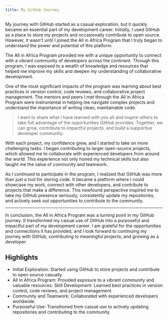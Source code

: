 ```yaml
---
title: My GitHub Journey
---
```


My journey with GitHub started as a casual exploration, but it quickly became an essential part of my development career. Initially, I used GitHub as a place to store my projects and occasionally contribute to open source. However, it wasn't until I joined the All in Africa Program that I truly began to understand the power and potential of this platform.

The All in Africa Program provided me with a unique opportunity to connect with a vibrant community of developers across the continent. Through this program, I was exposed to a wealth of knowledge and resources that helped me improve my skills and deepen my understanding of collaborative development.

One of the most significant impacts of the program was learning about best practices in version control, code reviews, and collaborative project management. The mentors and peers I met through the All in Africa Program were instrumental in helping me navigate complex projects and understand the importance of writing clean, maintainable code.

> I want to share what I have learned with you all and inspire others to take full advantage of the opportunities GitHub provides. Together, we can grow, contribute to impactful projects, and build a supportive developer community.

With each project, my confidence grew, and I started to take on more challenging tasks. I began contributing to larger open-source projects, which allowed me to collaborate with experienced developers from around the world. This experience not only honed my technical skills but also taught me the value of community and teamwork.

As I continued to participate in the program, I realized that GitHub was more than just a tool for storing code. It became a platform where I could showcase my work, connect with other developers, and contribute to projects that make a difference. This newfound perspective inspired me to take my GitHub presence seriously, consistently update my repositories, and actively seek out opportunities to contribute to the community.
___
In conclusion, the All in Africa Program was a turning point in my GitHub journey. It transformed my casual use of GitHub into a purposeful and impactful part of my development career. I am grateful for the opportunities and connections it has provided, and I look forward to continuing my journey with GitHub, contributing to meaningful projects, and growing as a developer.

## Highlights
- Initial Exploration: Started using GitHub to store projects and contribute to open source casually.
- All in Africa Program: Provided exposure to a vibrant community and valuable resources.
Skill Development: Learned best practices in version control, code reviews, and project management.
- Community and Teamwork: Collaborated with experienced developers worldwide.
- Purposeful Use: Transitioned from casual use to actively updating repositories and contributing to the community.
